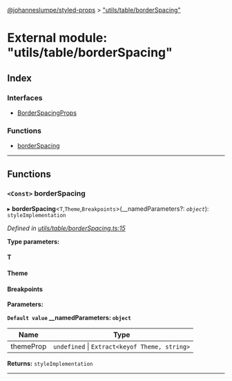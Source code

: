 [@johanneslumpe/styled-props](../README.md) > ["utils/table/borderSpacing"](../modules/_utils_table_borderspacing_.md)

# External module: "utils/table/borderSpacing"

## Index

### Interfaces

* [BorderSpacingProps](../interfaces/_utils_table_borderspacing_.borderspacingprops.md)

### Functions

* [borderSpacing](_utils_table_borderspacing_.md#borderspacing)

---

## Functions

<a id="borderspacing"></a>

### `<Const>` borderSpacing

▸ **borderSpacing**<`T`,`Theme`,`Breakpoints`>(__namedParameters?: *`object`*): `styleImplementation`

*Defined in [utils/table/borderSpacing.ts:15](https://github.com/johanneslumpe/styled-props/blob/8e709f1/src/utils/table/borderSpacing.ts#L15)*

**Type parameters:**

#### T 
#### Theme 
#### Breakpoints 
**Parameters:**

**`Default value` __namedParameters: `object`**

| Name | Type |
| ------ | ------ |
| themeProp | `undefined` \| `Extract<keyof Theme, string>` |

**Returns:** `styleImplementation`

___

